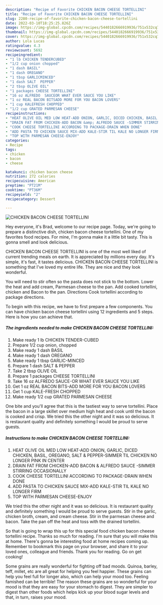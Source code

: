 ```yaml
---
description: "Recipe of Favorite CHICKEN BACON CHEESE TORTELLINI"
title: "Recipe of Favorite CHICKEN BACON CHEESE TORTELLINI"
slug: 2280-recipe-of-favorite-chicken-bacon-cheese-tortellini
date: 2022-03-10T18:25:25.826Z
image: https://img-global.cpcdn.com/recipes/5440182666919936/751x532cq70/chicken-bacon-cheese-tortellini-recipe-main-photo.jpg
thumbnail: https://img-global.cpcdn.com/recipes/5440182666919936/751x532cq70/chicken-bacon-cheese-tortellini-recipe-main-photo.jpg
cover: https://img-global.cpcdn.com/recipes/5440182666919936/751x532cq70/chicken-bacon-cheese-tortellini-recipe-main-photo.jpg
author: Lola Lucas
ratingvalue: 4.3
reviewcount: 5692
recipeingredient:
- "1 lb CHICKEN TENDERCUBED"
- "1/2 cup onion chopped"
- "1 dash BASIL"
- "1 dash OREGANO"
- "1 tbsp GARLICMINCED"
- "1 dash SALT  PEPPER"
- "2 tbsp OLIVE OIL"
- "1 packages CHEESE TORTELLINI"
- "16 oz ALFREDO  SAUCEOR WHAT EVER SAUCE YOU LIKE"
- "1 oz REAL BACON BITSADD MORE FOR YOU BACON LOVERS"
- "1 cup KALEFRESH CHOPPED"
- "1/2 cup GRATED PARMESAN CHEESE"
recipeinstructions:
- "HEAT OLIVE OIL MED LOW HEAT-ADD ONION, GARLIC, DICED CHICKEN, BASIL, OREGANO, SALT &amp; PEPPER-SIMMER TIL CHICKEN NO LONGER PINK IN CENTER"
- "DRAIN FAT FROM CHICKEN-ADD BACON &amp; ALFREDO SAUCE -SIMMER STIRRING OCCASIONALLY"
- "COOK CHEESE TORTELLINI ACCORDING TO PACKAGE-DRAIN WHEN DONE"
- "ADD PASTA TO CHICKEN SAUCE MIX-ADD KALE-STIR TIL KALE NO LONGER FIRM"
- "TOP WITH PARMESAN CHEESE-ENJOY"
categories:
- Recipe
tags:
- chicken
- bacon
- cheese

katakunci: chicken bacon cheese 
nutrition: 272 calories
recipecuisine: American
preptime: "PT21M"
cooktime: "PT36M"
recipeyield: "2"
recipecategory: Dessert

---
```



![CHICKEN BACON CHEESE TORTELLINI](https://img-global.cpcdn.com/recipes/5440182666919936/751x532cq70/chicken-bacon-cheese-tortellini-recipe-main-photo.jpg)

Hey everyone, it's Brad, welcome to our recipe page. Today, we're going to prepare a distinctive dish, chicken bacon cheese tortellini. One of my favorites food recipes. For mine, I'm gonna make it a little bit tasty. This is gonna smell and look delicious.

CHICKEN BACON CHEESE TORTELLINI is one of the most well liked of current trending meals on earth. It is appreciated by millions every day. It's simple, it's fast, it tastes delicious. CHICKEN BACON CHEESE TORTELLINI is something that I've loved my entire life. They are nice and they look wonderful.

You will need to stir often so the pasta does not stick to the bottom. Lower the heat and add cream, Parmesan cheese to the pan. Add cooked tortellini, chicken and Bacon to the pan. Directions Cook tortellini according to package directions.


To begin with this recipe, we have to first prepare a few components. You can have chicken bacon cheese tortellini using 12 ingredients and 5 steps. Here is how you can achieve that.

<!--inarticleads1-->

##### The ingredients needed to make CHICKEN BACON CHEESE TORTELLINI:

1. Make ready 1 lb CHICKEN TENDER-CUBED
1. Prepare 1/2 cup onion, chopped
1. Make ready 1 dash BASIL
1. Make ready 1 dash OREGANO
1. Make ready 1 tbsp GARLIC-MINCED
1. Prepare 1 dash SALT &amp; PEPPER
1. Take 2 tbsp OLIVE OIL
1. Prepare 1 packages CHEESE TORTELLINI
1. Take 16 oz ALFREDO  SAUCE-OR WHAT EVER SAUCE YOU LIKE
1. Get 1 oz REAL BACON BITS-ADD MORE FOR YOU BACON LOVERS
1. Get 1 cup KALE-FRESH CHOPPED
1. Make ready 1/2 cup GRATED PARMESAN CHEESE


One bite and you&#39;ll agree that this is the tastiest way to serve tortellini. Place the bacon in a large skillet over medium high heat and cook until the bacon is cooked and crisp. We tried this the other night and it was so delicious. It is restaurant quality and definitely something I would be proud to serve guests. 

<!--inarticleads2-->

##### Instructions to make CHICKEN BACON CHEESE TORTELLINI:

1. HEAT OLIVE OIL MED LOW HEAT-ADD ONION, GARLIC, DICED CHICKEN, BASIL, OREGANO, SALT &amp; PEPPER-SIMMER TIL CHICKEN NO LONGER PINK IN CENTER
1. DRAIN FAT FROM CHICKEN-ADD BACON &amp; ALFREDO SAUCE -SIMMER STIRRING OCCASIONALLY
1. COOK CHEESE TORTELLINI ACCORDING TO PACKAGE-DRAIN WHEN DONE
1. ADD PASTA TO CHICKEN SAUCE MIX-ADD KALE-STIR TIL KALE NO LONGER FIRM
1. TOP WITH PARMESAN CHEESE-ENJOY


We tried this the other night and it was so delicious. It is restaurant quality and definitely something I would be proud to serve guests. Stir in the garlic, chicken broth, cream, and cream cheese. Stir in the parmesan cheese and bacon. Take the pan off the heat and toss with the drained tortellini. 

So that is going to wrap this up for this special food chicken bacon cheese tortellini recipe. Thanks so much for reading. I'm sure that you will make this at home. There's gonna be interesting food at home recipes coming up. Remember to bookmark this page on your browser, and share it to your loved ones, colleague and friends. Thank you for reading. Go on get cooking!

Some grains are really wonderful for fighting off bad moods. Quinoa, barley, teff, millet, etc are all great for helping you feel happier. These grains can help you feel full for longer also, which can help your mood too. Feeling famished can be terrible! The reason these grains are so wonderful for your mood is that they are easy for your stomach to digest. They are simpler to digest than other foods which helps kick up your blood sugar levels and that, in turn, raises your mood.
